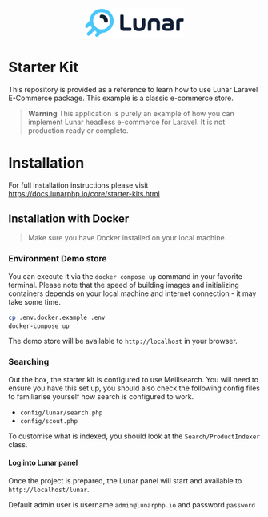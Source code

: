 <p align="center"><a href="https://lunarphp.io/" target="_blank"><img src="https://raw.githubusercontent.com/lunarphp/art/main/lunar-logo.svg" width="200" alt="Lunar"></a></p>

# Starter Kit

This repository is provided as a reference to learn how to use Lunar Laravel E-Commerce package. This example is a classic e-commerce store.

> **Warning**
> This application is purely an example of how you can implement Lunar headless e-commerce for Laravel. It is not production ready or complete.

# Installation

For full installation instructions please visit https://docs.lunarphp.io/core/starter-kits.html

## Installation with Docker

> Make sure you have Docker installed on your local machine.

### Environment Demo store

You can execute it via the `docker compose up` command in your favorite terminal. 
Please note that the speed of building images and initializing containers depends on your local machine and internet connection - it may take some time. 

```bash
cp .env.docker.example .env
docker-compose up
```

The demo store will be available to `http://localhost` in your browser.

### Searching

Out the box, the starter kit is configured to use Meilisearch. You will need to ensure you have this set up, you should also check the following config files to familiarise yourself how search is configured to work.

- `config/lunar/search.php`
- `config/scout.php`

To customise what is indexed, you should look at the `Search/ProductIndexer` class.

####  Log into Lunar panel

Once the project is prepared, the Lunar panel will start and available to `http://localhost/lunar`. 

Default admin user is username `admin@lunarphp.io` and password `password`
